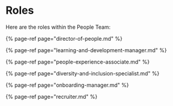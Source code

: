 # Roles

Here are the roles within the People Team:

{% page-ref page="director-of-people.md" %}

{% page-ref page="learning-and-development-manager.md" %}

{% page-ref page="people-experience-associate.md" %}

{% page-ref page="diversity-and-inclusion-specialist.md" %}

{% page-ref page="onboarding-manager.md" %}

{% page-ref page="recruiter.md" %}





